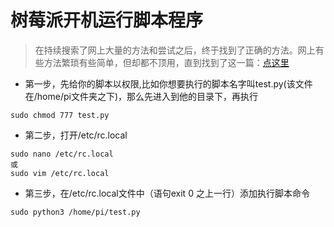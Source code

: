 
# 树莓派开机运行脚本程序

>在持续搜索了网上大量的方法和尝试之后，终于找到了正确的方法。网上有些方法繁琐有些简单，但却都不顶用，直到找到了这一篇：[点这里](https://blog.csdn.net/zhaohb3486/article/details/106131113)

- 第一步，先给你的脚本以权限,比如你想要执行的脚本名字叫test.py(该文件在/home/pi文件夹之下)，那么先进入到他的目录下，再执行
~~~~
sudo chmod 777 test.py
~~~~

- 第二步，打开/etc/rc.local
~~~~
sudo nano /etc/rc.local
或
sudo vim /etc/rc.local
~~~~

- 第三步，在/etc/rc.local文件中（语句exit 0 之上一行）添加执行脚本命令
~~~~
sudo python3 /home/pi/test.py
~~~~
